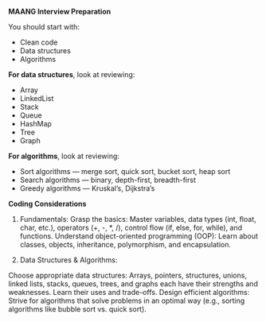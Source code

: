 **MAANG Interview Preparation**

You should start with:

- Clean code
- Data structures
- Algorithms

**For data structures**, look at reviewing:

- Array
- LinkedList
- Stack
- Queue
- HashMap
- Tree
- Graph

**For algorithms**, look at reviewing:

- Sort algorithms — merge sort, quick sort, bucket sort, heap sort
- Search algorithms — binary, depth-first, breadth-first
- Greedy algorithms — Kruskal’s, Dijkstra’s

**Coding Considerations**   

1. Fundamentals:
Grasp the basics: Master variables, data types (int, float, char, etc.), operators (+, -, *, /), control flow (if, else, for, while), and functions. Understand object-oriented programming (OOP): Learn about classes, objects, inheritance, polymorphism, and encapsulation.

2. Data Structures & Algorithms:

Choose appropriate data structures: Arrays, pointers, structures, unions, linked lists, stacks, queues, trees, and graphs each have their strengths and weaknesses. Learn their uses and trade-offs. Design efficient algorithms: Strive for algorithms that solve problems in an optimal way (e.g., sorting algorithms like bubble sort vs. quick sort). 


